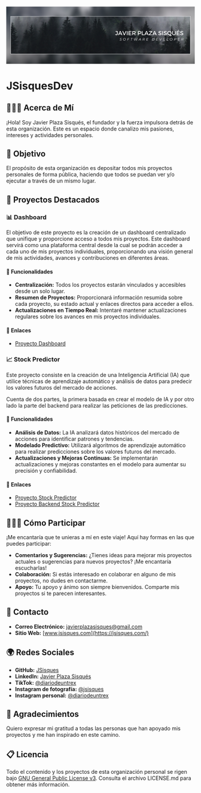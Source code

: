 ![](https://github.com/JSisquesDev/.github/blob/main/assets/img/Banner%20LinkedIn.png)

# JSisquesDev

## 👨🏼‍💻 Acerca de Mí

¡Hola! Soy Javier Plaza Sisqués, el fundador y la fuerza impulsora detrás de esta organización. Este es un espacio donde canalizo mis pasiones, intereses y actividades personales.

## 🎯 Objetivo

El propósito de esta organización es depositar todos mis proyectos personales de forma pública, haciendo que todos se puedan ver y/o ejecutar a través de un mismo lugar.

## 📌 Proyectos Destacados

### 📊 Dashboard

El objetivo de este proyecto es la creación de un dashboard centralizado que unifique y proporcione acceso a todos mis proyectos. Este dashboard servirá como una plataforma central desde la cual se podrán acceder a cada uno de mis proyectos individuales, proporcionando una visión general de mis actividades, avances y contribuciones en diferentes áreas.

#### 🔧 Funcionalidades

- **Centralización:** Todos los proyectos estarán vinculados y accesibles desde un solo lugar.
- **Resumen de Proyectos:** Proporcionará información resumida sobre cada proyecto, su estado actual y enlaces directos para acceder a ellos.
- **Actualizaciones en Tiempo Real:** Intentaré mantener actualizaciones regulares sobre los avances en mis proyectos individuales.

#### 🔗 Enlaces

- [Proyecto Dashboard]()

### 📈 Stock Predictor

Este proyecto consiste en la creación de una Inteligencia Artificial (IA) que utilice técnicas de aprendizaje automático y análisis de datos para predecir los valores futuros del mercado de acciones.

Cuenta de dos partes, la primera basada en crear el modelo de IA y por otro lado la parte del backend para realizar las peticiones de las predicciones.

#### 🔧 Funcionalidades

- **Análisis de Datos:** La IA analizará datos históricos del mercado de acciones para identificar patrones y tendencias.
- **Modelado Predictivo:** Utilizará algoritmos de aprendizaje automático para realizar predicciones sobre los valores futuros del mercado.
- **Actualizaciones y Mejoras Continuas:** Se implementarán actualizaciones y mejoras constantes en el modelo para aumentar su precisión y confiabilidad.

#### 🔗 Enlaces

- [Proyecto Stock Predictor](https://github.com/JSisquesDev/IA-Stock-Predictor)
- [Proyecto Backend Stock Predictor](https://github.com/JSisquesDev/Backend-Stock-Predictor)

## 👷🏼‍♂️ Cómo Participar

¡Me encantaría que te unieras a mí en este viaje! Aquí hay formas en las que puedes participar:

- **Comentarios y Sugerencias:** ¿Tienes ideas para mejorar mis proyectos actuales o sugerencias para nuevos proyectos? ¡Me encantaría escucharlas!
- **Colaboración:** Si estás interesado en colaborar en alguno de mis proyectos, no dudes en contactarme.
- **Apoyo:** Tu apoyo y ánimo son siempre bienvenidos. Comparte mis proyectos si te parecen interesantes.

## 📱 Contacto

- **Correo Electrónico:** [javierplazasisques@gmail.com](javierplazasisques@gmail.com)
- **Sitio Web:** [www.jsisques.com](https://jsisques.com/)

## 🌍 Redes Sociales

- **GitHub:** [JSisques](https://github.com/JSisques)
- **LinkedIn:** [Javier Plaza Sisqués](https://www.linkedin.com/in/javier-plaza-sisqu%C3%A9s-b79367172/)
- **TikTok:** [@diariodeuntrex](https://www.tiktok.com/@diariodeuntrex)
- **Instagram de fotografía:** [@jsisques](https://www.instagram.com/jsisques/)
- **Instagram personal:** [@diariodeuntrex](https://www.instagram.com/diariodeuntrex/)

## 🤗 Agradecimientos

Quiero expresar mi gratitud a todas las personas que han apoyado mis proyectos y me han inspirado en este camino.

## 📋 Licencia

Todo el contenido y los proyectos de esta organización personal se rigen bajo [GNU General Public License v3](https://github.com/JSisquesDev/.github/blob/main/LICENSE). Consulta el archivo LICENSE.md para obtener más información.
